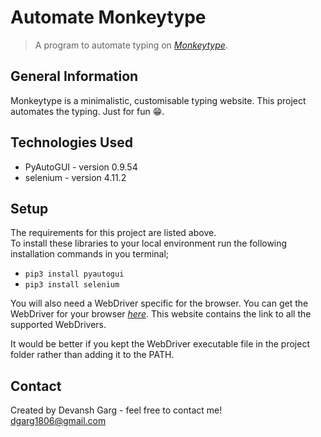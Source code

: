 # Automate Monkeytype

> A program to automate typing on [_Monkeytype_](https://monkeytype.com/).

## General Information

Monkeytype is a minimalistic, customisable typing website. This project automates the typing. Just for fun 😁.

## Technologies Used

* PyAutoGUI - version 0.9.54
* selenium - version 4.11.2
  
## Setup

The requirements for this project are listed above.  
To install these libraries to your local environment run the following installation commands in you terminal;

* `pip3 install pyautogui`
* `pip3 install selenium`
  
You will also need a WebDriver specific for the browser. You can get the WebDriver for your browser [_here_](https://learndataanalysis.org/download-browser-drivers-selenium-with-python/). This website contains the link to all the supported WebDrivers.

It would be better if you kept the WebDriver executable file in the project folder rather than adding it to the PATH.

## Contact
Created by Devansh Garg - feel free to contact me!  
dgarg1806@gmail.com
